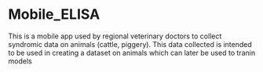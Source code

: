 # Mobile_ELISA

This is a mobile app used by regional veterinary doctors to collect syndromic data on animals (cattle, piggery). This data collected is intended to be used in creating a dataset on animals which can later be used to tranin models
